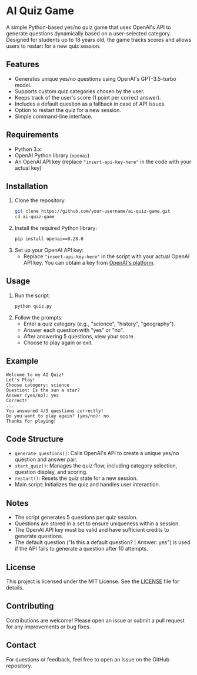 # AI Quiz Game

A simple Python-based yes/no quiz game that uses OpenAI's API to generate questions dynamically based on a user-selected category. Designed for students up to 18 years old, the game tracks scores and allows users to restart for a new quiz session.

## Features
- Generates unique yes/no questions using OpenAI's GPT-3.5-turbo model.
- Supports custom quiz categories chosen by the user.
- Keeps track of the user's score (1 point per correct answer).
- Includes a default question as a fallback in case of API issues.
- Option to restart the quiz for a new session.
- Simple command-line interface.

## Requirements
- Python 3.x
- OpenAI Python library (`openai`)
- An OpenAI API key (replace `"insert-api-key-here"` in the code with your actual key)

## Installation
1. Clone the repository:
   ```bash
   git clone https://github.com/your-username/ai-quiz-game.git
   cd ai-quiz-game
   ```
2. Install the required Python library:
   ```bash
   pip install openai==0.28.0
   ```
3. Set up your OpenAI API key:
   - Replace `"insert-api-key-here"` in the script with your actual OpenAI API key. You can obtain a key from [OpenAI's platform](https://platform.openai.com/).

## Usage
1. Run the script:
   ```bash
   python quiz.py
   ```
2. Follow the prompts:
   - Enter a quiz category (e.g., "science", "history", "geography").
   - Answer each question with "yes" or "no".
   - After answering 5 questions, view your score.
   - Choose to play again or exit.

## Example
```
Welcome to my AI Quiz!
Let's Play!
Choose category: science
Question: Is the sun a star?
Answer (yes/no): yes
Correct!
...
You answered 4/5 questions correctly!
Do you want to play again? (yes/no): no
Thanks for playing!
```

## Code Structure
- `generate_questions()`: Calls OpenAI's API to create a unique yes/no question and answer pair.
- `start_quiz()`: Manages the quiz flow, including category selection, question display, and scoring.
- `restart()`: Resets the quiz state for a new session.
- Main script: Initializes the quiz and handles user interaction.

## Notes
- The script generates 5 questions per quiz session.
- Questions are stored in a set to ensure uniqueness within a session.
- The OpenAI API key must be valid and have sufficient credits to generate questions.
- The default question ("Is this a default question? | Answer: yes") is used if the API fails to generate a question after 10 attempts.

## License
This project is licensed under the MIT License. See the [LICENSE](LICENSE) file for details.

## Contributing
Contributions are welcome! Please open an issue or submit a pull request for any improvements or bug fixes.

## Contact
For questions or feedback, feel free to open an issue on the GitHub repository.
